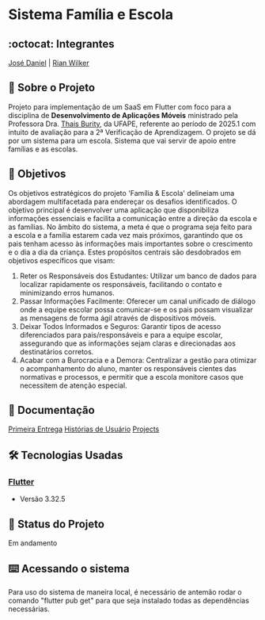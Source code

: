 # Sistema Família e Escola
## :octocat: Integrantes
[José Daniel](https://github.com/JoseDanielF) | [Rian Wilker](https://github.com/RWilker87) 
## :page_with_curl: Sobre o Projeto
Projeto para implementação de um SaaS em Flutter com foco para a disciplina de __Desenvolvimento de Aplicações Móveis__ ministrado pela Professora Dra. [Thais Burity](https://github.com/taburity), da UFAPE, referente ao período de 2025.1 com intuito de avaliação para a 2ª Verificação de Aprendizagem.
O projeto se dá por um sistema para um escola. Sistema que vai servir de apoio entre famílias e as escolas.

## :round_pushpin: Objetivos
Os objetivos estratégicos do projeto 'Família & Escola' delineiam uma abordagem multifacetada para endereçar os desafios identificados. O objetivo principal é desenvolver uma aplicação que disponibiliza informações essenciais e facilita a comunicação entre a direção da escola e as famílias. No âmbito do sistema, a meta é que o programa seja feito para a escola e a família estarem cada vez mais próximos, garantindo que os pais tenham acesso às informações mais importantes sobre o crescimento e o dia a dia da criança. Estes propósitos centrais são desdobrados em objetivos específicos que visam:
  1. Reter os Responsáveis dos Estudantes: Utilizar um banco de dados para localizar rapidamente os responsáveis, facilitando o contato e minimizando erros humanos.
  2. Passar Informações Facilmente: Oferecer um canal unificado de diálogo onde a equipe escolar possa comunicar-se e os pais possam visualizar as mensagens de forma ágil através de dispositivos móveis.
  3. Deixar Todos Informados e Seguros: Garantir tipos de acesso diferenciados para pais/responsáveis e para a equipe escolar, assegurando que as informações sejam claras e direcionadas aos destinatários corretos.
  4. Acabar com a Burocracia e a Demora: Centralizar a gestão para otimizar o acompanhamento do aluno, manter os responsáveis cientes das normativas e processos, e permitir que a escola monitore casos que necessitem de atenção especial.

## :round_pushpin: Documentação
[Primeira Entrega](https://docs.google.com/document/d/1T4hJV0T8A_vH_6RynDLP9Udx9Zb_fH7yHMETLeTu_tI/edit?tab=t.0#heading=h.bzu6mdlvylhd)
[Histórias de Usuário](https://docs.google.com/document/d/1DZpZ8fS0tS7J_54NT5KN65dknsAnjkOLSBQoFSkXoxU/edit?usp=sharing)
[Projects](https://github.com/orgs/Dev-Sphere-Enterprise/projects/2/views/1)

## :hammer_and_wrench: Tecnologias Usadas
### [Flutter](https://flutter.dev/)
*   Versão 3.32.5

## :construction: Status do Projeto
Em andamento
## :keyboard: Acessando o sistema
Para uso do sistema de maneira local, é necessário de antemão rodar o comando "flutter pub get" para que seja instalado todas as dependências necessárias. 
